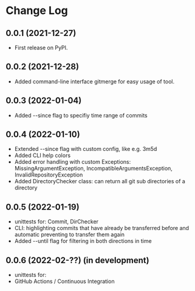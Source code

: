 Change Log
==========

0.0.1 (2021-12-27)
------------------

* First release on PyPI.

0.0.2 (2021-12-28)
------------------

* Added command-line interface gitmerge for easy usage of tool.

0.0.3 (2022-01-04)
------------------

* Added --since flag to specifiy time range of commits

0.0.4 (2022-01-10)
------------------

* Extended --since flag with custom config, like e.g. 3m5d
* Added CLI help colors
* Added error handling with custom Exceptions: MissingArgumentException, IncompatibleArgumentsException, InvalidRepositoryException
* Added DirectoryChecker class: can return all git sub directories of a directory

0.0.5 (2022-01-19)
------------------

* unittests for: Commit, DirChecker
* CLI: highlighting commits that have already be transferred before and automatic preventing to transfer them again
* Added --until flag for filtering in both directions in time

0.0.6 (2022-02-??) (in development)
------------------

* unittests for:  
* GitHub Actions / Continuous Integration
